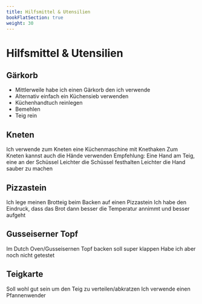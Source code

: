 ```yaml
---
title: Hilfsmittel & Utensilien
bookFlatSection: true
weight: 30
---
```


# Hilfsmittel & Utensilien

## Gärkorb

* Mittlerweile habe ich einen Gärkorb den ich verwende
* Alternativ einfach ein Küchensieb verwenden
* Küchenhandtuch reinlegen
* Bemehlen
* Teig rein

## Kneten

Ich verwende zum Kneten eine Küchenmaschine mit Knethaken
Zum Kneten kannst auch die Hände verwenden
Empfehlung: Eine Hand am Teig, eine an der Schüssel
Leichter die Schüssel festhalten
Leichter die Hand sauber zu machen

## Pizzastein

Ich lege meinen Brotteig beim Backen auf einen Pizzastein
Ich habe den Eindruck, dass das Brot dann besser die Temperatur annimmt und besser aufgeht

## Gusseiserner Topf

Im Dutch Oven/Gusseisernen Topf backen soll super klappen
Habe ich aber noch nicht getestet

## Teigkarte

Soll wohl gut sein um den Teig zu verteilen/abkratzen
Ich verwende einen Pfannenwender
